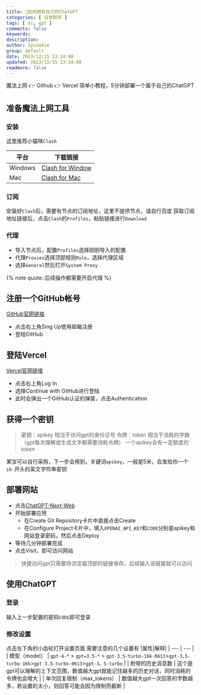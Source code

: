 ```yaml
---
title: 🌟如何拥有自己的ChatGPT
categories: [ 日常随写 ]
tags: [ ai, gpt ]
comments: false
keywords:
description:
author: Spcookie
group: default
date: 2023/12/15 13:14:00
updated: 2023/12/15 13:14:00
readmore: false
---
```


魔法上网 👉 Github 👉 Vercel
简单小教程，5分钟部署一个属于自己的ChatGPT

<!-- more -->

## 准备魔法上网工具

### 安装

这里推荐小猫咪`Clash`

| 平台 | 下载链接 |
| --- | --- |
| Windows | [Clash for Window](https://qingyun.filebases.com/assets/Clash.for.Windows-0.20.25-win.7z) |
| Mac | [Clash for Mac](https://qingyun.filebases.com/assets/Clash.for.Windows-0.20.25.dmg) |

### 订阅

安装好`Clash`后，需要有节点的订阅地址，这里不提供节点，请自行百度
获取订阅地址链接后，点击`Clash`的`Profiles`，粘贴链接进行`Download`

### 代理

- 导入节点后，配置`Profiles`选择刚刚导入的配置
- 代理`Proxies`选择顶部规则`Rule`，选择代理区域
- 选择`General`然后打开`System Proxy`

{% note quote::后续操作都需要开启代理 %}

## 注册一个GitHub帐号

[GitHub官网链接](https://github.com)

- 点击右上角Sing Up使用邮箱注册
- 登陆GitHub

## 登陆Vercel

[Vercel官网链接](https://vercel.com)

- 点击右上角Log In
- 选择Continue with GitHub进行登陆
- 此时会弹出一个GitHub认证的弹窗，点击Authentication

## 获得一个密钥

> 密钥：apikey 相当于访问gpt的身份证号
> 令牌：token 相当于消耗的字数（gpt每次理解或生成文字都需要消耗令牌）
> 一个apikey会有一定额度的token

某宝可以自行采购，下一步会用到，关键词`apikey`，一般是5米，会发给你一个`sk-`开头的英文字符串密钥

## 部署网站

- 点击[ChatGPT-Next-Web](https://vercel.com/new/clone?repository-url=https%3A%2F%2Fgithub.com%2FYidadaa%2FChatGPT-Next-Web&env=OPENAI_API_KEY&env=CODE&project-name=chatgpt-next-web&repository-name=ChatGPT-Next-Web)
-  开始部署应用
   - 在Create Git Repository卡片中直接点击Create
   - 在Configure Project卡片中，填入`OPENAI_API_KEY`和`CODE`分别是apikey和网站登录密码，然后点击Deploy
- 等待几分钟部署完成
- 点击Visit，即可访问网站

> 快捷访问gpt只需要将浏览器顶部的链接保存，后续输入该链接就可以访问

## 使用ChatGPT

### 登录

输入上一步配置的密码`CODE`即可登录

### 修改设置

点击左下角的小齿轮打开设置页面
需要注意的几个设置有
|属性|解释|
| --- | --- |
| 模型（model） | `gpt-4-*` > `gpt=3.5-*` > `gpt-3.5-turbo-16k-0613`>`gpt-3.5-turbo-16k`>`gpt-3.5-turbo-0613`>`gpt-3。5-turbo` |
| 附带的历史消息数 | 这个是gpt可以理解的上下文范围，数值越大gpt就能记住越多的历史对话，同时消耗的令牌也会增大 |
| 单次回复限制（max_tokens） | 数值越大gpt一次回答的字数越多，若设置的太小，则回答可能会因为限制而截断 |






